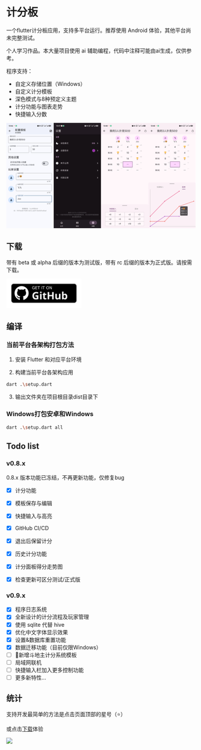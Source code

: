 # 计分板

一个flutter计分板应用，支持多平台运行。推荐使用 Android 体验，其他平台尚未完整测试。

个人学习作品。本大量项目使用 ai 辅助编程，代码中注释可能由ai生成，仅供参考。

程序支持：

- 自定义存储位置（Windows）
- 自定义计分模板
- 深色模式与8种预定义主题
- 计分功能与图表走势
- 快捷输入分数

<p style="text-align: center;">
    <img alt="snapshots" src="snapshots/img.png">
</p>

## 下载

带有 beta 或 alpha 后缀的版本为测试版，带有 rc 后缀的版本为正式版。请按需下载。

<a href="https://github.com/youzhiran/counters/releases"><img alt="Get it on GitHub" src="snapshots/get-it-on-github.svg" width="200px"/></a>


## 编译

### 当前平台各架构打包方法

1. 安装 Flutter 和对应平台环境

2. 构建当前平台各架构应用

  ```bash
  dart .\setup.dart
  ```

3. 输出文件夹在项目根目录dist目录下

### Windows打包安卓和Windows

  ```bash
  dart .\setup.dart all
  ```


## Todo list

### v0.8.x

0.8.x 版本功能已冻结，不再更新功能，仅修复bug

- [x] 计分功能
- [x] 模板保存与编辑
- [x] 快捷输入与高亮
- [x] GitHub CI/CD
- [x] 退出后保留计分
- [x] 历史计分功能
- [x] 计分面板得分走势图
- [x] 检查更新可区分测试/正式版


### v0.9.x

- [x] 程序日志系统
- [x] 全新设计的计分流程及玩家管理
- [x] 使用 sqlite 代替 hive
- [x] 优化中文字体显示效果
- [x] 设置&数据库重置功能
- [x] 数据迁移功能（目前仅限Windows）
- [ ] 🚧新增斗地主计分系统模板
- [ ] 局域网联机
- [ ] 快捷输入栏加入更多控制功能
- [ ] 更多新特性...

## 统计

支持开发最简单的方法是点击页面顶部的星号（⭐）

或点击[下载](https://github.com/youzhiran/counters/releases/latest)体验

![](https://img.shields.io/github/downloads/youzhiran/counters/total)

